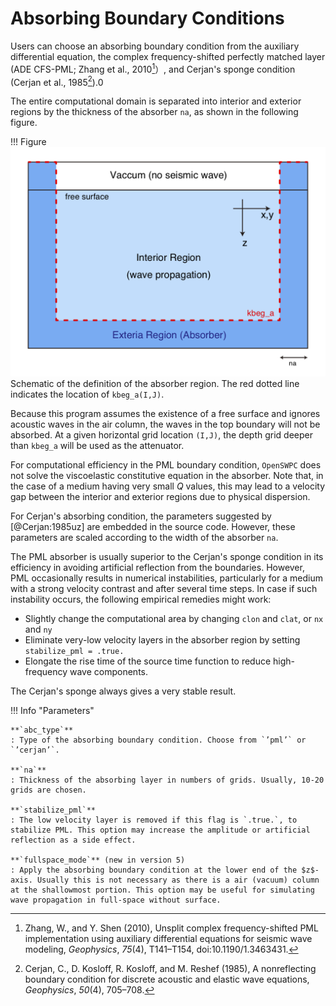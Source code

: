 # Absorbing Boundary Conditions

Users can choose an absorbing boundary condition from the auxiliary
differential equation, the complex frequency-shifted perfectly matched
layer (ADE CFS-PML; Zhang et al., 2010[^Zhang2010]）, and Cerjan's sponge condition
(Cerjan et al., 1985[^Cerjan1985]).0

[^Zhang2010]: Zhang, W., and Y. Shen (2010), Unsplit complex frequency-shifted PML implementation using auxiliary differential equations for seismic wave modeling, _Geophysics_, _75_(4), T141–T154, doi:10.1190/1.3463431.

[^Cerjan1985]: Cerjan, C., D. Kosloff, R. Kosloff, and M. Reshef (1985), A nonreflecting boundary condition for discrete acoustic and elastic wave equations, _Geophysics_, _50_(4), 705–708.

The entire computational domain is separated into interior and exterior
regions by the thickness of the absorber `na`, as shown in the following figure.

!!! Figure
    ![](../../fig/absorber_region.png)
    Schematic of the definition of the absorber region. The red dotted line indicates the location of `kbeg_a(I,J)`.

Because this program assumes the existence of a free surface and ignores acoustic waves in the air
column, the waves in the top boundary will not be absorbed. At a given
horizontal grid location `(I,J)`, the depth grid deeper than `kbeg_a`
will be used as the attenuator.

For computational efficiency in the PML boundary condition, `OpenSWPC`
does not solve the viscoelastic constitutive equation in the absorber.
Note that, in the case of a medium having very small $Q$ values, this
may lead to a velocity gap between the interior and exterior regions due
to physical dispersion.

For Cerjan's absorbing condition, the parameters suggested by
[@Cerjan:1985uz] are embedded in the source code. However, these
parameters are scaled according to the width of the absorber `na`.

The PML absorber is usually superior to the Cerjan's sponge condition in its
efficiency in avoiding artificial reflection from the boundaries.
However, PML occasionally results in numerical instabilities,
particularly for a medium with a strong velocity contrast and after
several time steps. In case if such instability occurs, the following empirical remedies might work: 

- Slightly change the computational area by changing `clon` and `clat`, or `nx` and `ny`
- Eliminate very-low velocity layers in the absorber region by setting `stabilize_pml = .true.` 
- Elongate the rise time of the source time function to reduce high-frequency wave components. 

The Cerjan's sponge always gives a very stable result.



!!! Info "Parameters"

    **`abc_type`**
    : Type of the absorbing boundary condition. Choose from `’pml’` or
    `’cerjan’`.

    **`na`**
    : Thickness of the absorbing layer in numbers of grids. Usually, 10-20
    grids are chosen.

    **`stabilize_pml`**
    : The low velocity layer is removed if this flag is `.true.`, to
    stabilize PML. This option may increase the amplitude or artificial reflection as a side effect. 

    **`fullspace_mode`** (new in version 5)
    : Apply the absorbing boundary condition at the lower end of the $z$-axis. Usually this is not necessary as there is a air (vacuum) column at the shallowmost portion. This option may be useful for simulating wave propagation in full-space without surface. 
    